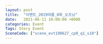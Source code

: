 ```yaml
---
layout: post
title:  "이벤트_2019여름_0화_오프닝"
date:   2021-06-11 10:00:00 +0000
categories: Event
Tags: Story Event
SceneCode: ["scene_evt190627_cp0_q1_s10"]
---
```

